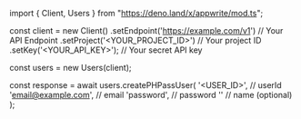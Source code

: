 import { Client, Users } from "https://deno.land/x/appwrite/mod.ts";

const client = new Client()
    .setEndpoint('https://example.com/v1') // Your API Endpoint
    .setProject('<YOUR_PROJECT_ID>') // Your project ID
    .setKey('<YOUR_API_KEY>'); // Your secret API key

const users = new Users(client);

const response = await users.createPHPassUser(
    '<USER_ID>', // userId
    'email@example.com', // email
    'password', // password
    '<NAME>' // name (optional)
);
